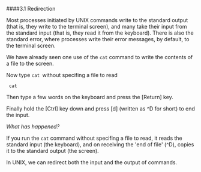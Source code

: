 ####3.1 Redirection

Most processes initiated by UNIX commands write to the standard output (that is, they write to the terminal screen), and many take their input from the standard input (that is, they read it from the keyboard). There is also the standard error, where processes write their error messages, by default, to the terminal screen.

We have already seen one use of the `cat` command to write the contents of a file to the screen.

Now type `cat `without specifing a file to read
```
 cat
 ```

Then type a few words on the keyboard and press the [Return] key.

Finally hold the [Ctrl] key down and press [d] (written as ^D for short) to end the input.

*What has happened?*

If you run the `cat` command without specifing a file to read, it reads the standard input (the keyboard), and on receiving the 'end of file' (^D), copies it to the standard output (the screen).

In UNIX, we can redirect both the input and the output of commands.
